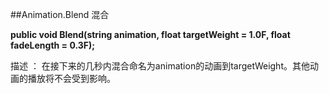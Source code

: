 ##Animation.Blend 混合

**public void Blend(string animation, float targetWeight = 1.0F, float fadeLength = 0.3F);**

描述 ： 在接下来的几秒内混合命名为animation的动画到targetWeight。其他动画的播放将不会受到影响。